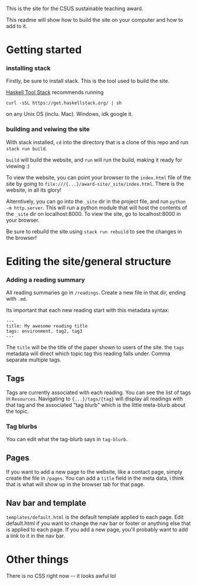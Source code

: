 This is the site for the CSUS sustainable teaching award.

This readme will show how to build the site on your computer and how to add to it.

# Getting started

### installing stack

Firstly, be sure to install stack. This is the tool used to build the site.

[Haskell Tool Stack](https://docs.haskellstack.org/en/stable/install_and_upgrade/) recommends running

`curl -sSL https://get.haskellstack.org/ | sh`

on any Unix OS (inclu. Mac). Windows, idk google it.

### building and veiwing the site

With stack installed, `cd` into the directory that is a clone of this repo and run `stack run build`. 

`build` will build the website, and `run` will run the build, making it ready for viewing :)

To view the website, you can point your browser to the `index.html` file of the site by going to 
`file:///{...}/award-site/_site/index.html`. There is the website, in all its glory! 

Alterntively, you can go into the `_site` dir in the project file, and run `python -m http.server`. This will run a python module that will host the contents of the `_site` dir on localhost:8000. To view the site, go to localhost:8000 in your browser.

Be sure to rebuild the site using `stack run rebuild` to see the changes in the browser!

# Editing the site/general structure

### Adding a reading summary

All reading summaries go in  `/readings`. Create a new file in that dir, ending with `.md`. 

Its important that each new reading start with this metadata syntax:
```
--- 
title: My awesome reading title
tags: environment, tag2, tag3
---
```
The `title` will be the title of the paper shown to users of the site. the `tags` metadata will direct which topic tag this reading falls under. Comma separate multiple tags.

## Tags

Tags are currently associated with each reading. You can see the list of tags in `Resources`. Navigating to `{...}/tags/{tag}` will display all readings with that tag and the associated "tag blurb" which is the little meta-blurb about the topic.

### Tag blurbs

You can edit what the tag-blurb says in `tag-blurb`. 

## Pages

If you want to add a new page to the website, like a contact page, simply create the file in `/pages`. You can add a `title` field in the meta data, i think that is what will show up in the browser tab for that page. 

## Nav bar and template

`templates/default.html` is the default template applied to each page. Edit default.html if you want to change the nav bar or footer or anything else that is applied to each page. If you add a new page, you'll probably want to add a link to it in the nav bar. 

# Other things

There is no CSS right now -- it looks awful lol
